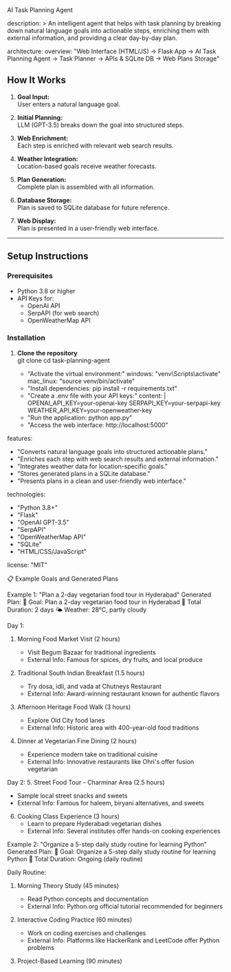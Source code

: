 AI Task Planning Agent

description: >
    An intelligent agent that helps with task planning by breaking down natural language goals
    into actionable steps, enriching them with external information, and providing a clear
    day-by-day plan.

architecture:
  overview: "Web Interface (HTML/JS) → Flask App → AI Task Planning Agent → Task Planner → APIs & SQLite DB → Web Plans Storage"

## How It Works

1. **Goal Input:**  
   User enters a natural language goal.

2. **Initial Planning:**  
   LLM (GPT-3.5) breaks down the goal into structured steps.

3. **Web Enrichment:**  
   Each step is enriched with relevant web search results.

4. **Weather Integration:**  
   Location-based goals receive weather forecasts.

5. **Plan Generation:**  
   Complete plan is assembled with all information.

6. **Database Storage:**  
   Plan is saved to SQLite database for future reference.

7. **Web Display:**  
   Plan is presented in a user-friendly web interface.

---

## Setup Instructions

### Prerequisites

- Python 3.8 or higher  
- API Keys for:  
  - OpenAI API  
  - SerpAPI (for web search)  
  - OpenWeatherMap API  

### Installation

1. **Clone the repository**  
  git clone <repository-url>
  cd task-planning-agent
      - "Activate the virtual environment:"
        windows: "venv\\Scripts\\activate"
        mac_linux: "source venv/bin/activate"
      - "Install dependencies: pip install -r requirements.txt"
      - "Create a .env file with your API keys:"
        content: |
          OPENAI_API_KEY=your-openai-key
          SERPAPI_KEY=your-serpapi-key
          WEATHER_API_KEY=your-openweather-key
      - "Run the application: python app.py"
      - "Access the web interface: http://localhost:5000"

features:
  - "Converts natural language goals into structured actionable plans."
  - "Enriches each step with web search results and external information."
  - "Integrates weather data for location-specific goals."
  - "Stores generated plans in a SQLite database."
  - "Presents plans in a clean and user-friendly web interface."

technologies:
  - "Python 3.8+"
  - "Flask"
  - "OpenAI GPT-3.5"
  - "SerpAPI"
  - "OpenWeatherMap API"
  - "SQLite"
  - "HTML/CSS/JavaScript"

license: "MIT"

📋 Example Goals and Generated Plans

Example 1: "Plan a 2-day vegetarian food tour in Hyderabad"
Generated Plan:
🎯 Goal: Plan a 2-day vegetarian food tour in Hyderabad
📅 Total Duration: 2 days
🌤️ Weather: 28°C, partly cloudy

Day 1:
1. Morning Food Market Visit (2 hours)
   - Visit Begum Bazaar for traditional ingredients
   - External Info: Famous for spices, dry fruits, and local produce
   
2. Traditional South Indian Breakfast (1.5 hours)
   - Try dosa, idli, and vada at Chutneys Restaurant
   - External Info: Award-winning restaurant known for authentic flavors

3. Afternoon Heritage Food Walk (3 hours)
   - Explore Old City food lanes
   - External Info: Historic area with 400-year-old food traditions

4. Dinner at Vegetarian Fine Dining (2 hours)
   - Experience modern take on traditional cuisine
   - External Info: Innovative restaurants like Ohri's offer fusion vegetarian

Day 2:
5. Street Food Tour - Charminar Area (2.5 hours)
   - Sample local street snacks and sweets
   - External Info: Famous for haleem, biryani alternatives, and sweets

6. Cooking Class Experience (3 hours)
   - Learn to prepare Hyderabadi vegetarian dishes
   - External Info: Several institutes offer hands-on cooking experiences

Example 2: "Organize a 5-step daily study routine for learning Python"
Generated Plan:
🎯 Goal: Organize a 5-step daily study routine for learning Python
📅 Total Duration: Ongoing (daily routine)

Daily Routine:
1. Morning Theory Study (45 minutes)
   - Read Python concepts and documentation
   - External Info: Python.org official tutorial recommended for beginners
   
2. Interactive Coding Practice (60 minutes)
   - Work on coding exercises and challenges
   - External Info: Platforms like HackerRank and LeetCode offer Python problems

3. Project-Based Learning (90 minutes)
